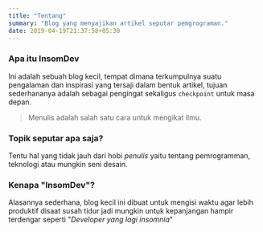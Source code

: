 ```yaml
---
title: "Tentang"
summary: "Blog yang menyajikan artikel seputar pemgrograman."
date: 2019-04-19T21:37:58+05:30
---
```


### Apa itu InsomDev

Ini adalah sebuah blog kecil, tempat dimana terkumpulnya suatu pengalaman dan inspirasi yang tersaji dalam bentuk artikel, tujuan sederhananya adalah sebagai pengingat sekaligus `checkpoint` untuk masa depan.

> Menulis adalah salah satu cara untuk mengikat ilmu.

### Topik seputar apa saja?

Tentu hal yang tidak jauh dari hobi *penulis* yaitu tentang pemrogramman, teknologi atau mungkin seni desain.

### Kenapa "InsomDev"?

Alasannya sederhana, blog kecil ini dibuat untuk mengisi waktu agar lebih produktif disaat susah tidur jadi mungkin untuk kepanjangan hampir terdengar seperti "*Developer yang lagi insomnia*"